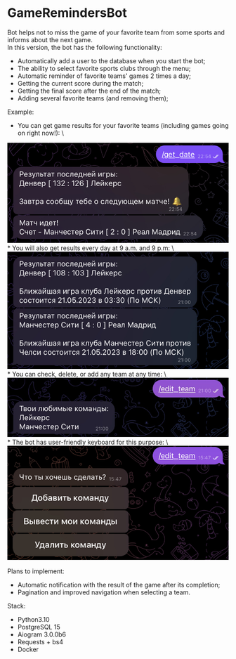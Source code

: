 # GameRemindersBot

Bot helps not to miss the game of your favorite team from some sports and informs about the next game. \
In this version, the bot has the following functionality:
* Automatically add a user to the database when you start the bot;
* The ability to select favorite sports clubs through the menu;
* Automatic reminder of favorite teams' games 2 times a day;
* Getting the current score during the match;
* Getting the final score after the end of the match;
* Adding several favorite teams (and removing them);

Example:
* You can get game results for your favorite teams (including games going on right now!): \
<img src="/images/get_date_1.png" alt="example_bot" width="600"/>
* You will also get results every day at 9 a.m. and 9 p.m: \
<img src="/images/get_date_2.png" alt="example_bot2" width="600"/>
* You can check, delete, or add any team at any time: \
<img src="/images/edit_team.png" alt="example_bot3" width="600"/>
* The bot has user-friendly keyboard for this purpose: \
<img src="/images/edit_team_1.png" alt="example_bot4" width="600"/>

Plans to implement:
* Automatic notification with the result of the game after its completion;
* Pagination and improved navigation when selecting a team.

Stack:
* Python3.10
* PostgreSQL 15
* Aiogram 3.0.0b6
* Requests + bs4
* Docker
